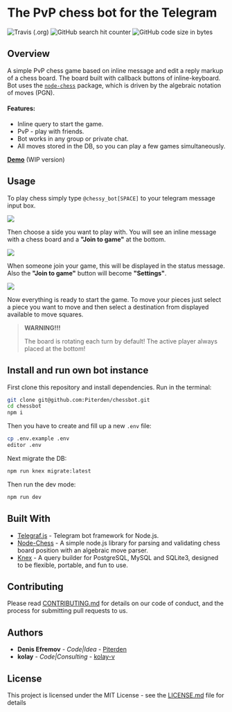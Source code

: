 # The PvP chess bot for the Telegram

![Travis (.org)](https://img.shields.io/travis/Piterden/chessbot/dev.svg?style=for-the-badge)
![GitHub search hit counter](https://img.shields.io/github/search/Piterden/chessbot/chess.svg?style=for-the-badge)
![GitHub code size in bytes](https://img.shields.io/github/languages/code-size/Piterden/chessbot.svg?style=for-the-badge)

## Overview

A simple PvP chess game based on inline message and edit a reply markup of a chess board. The board built with callback buttons of inline-keyboard. Bot uses the [`node-chess`](https://github.com/brozeph/node-chess) package, which is driven by the algebraic notation of moves (PGN).

#### Features:

- Inline query to start the game.
- PvP - play with friends.
- Bot works in any group or private chat.
- All moves stored in the DB, so you can play a few games simultaneously.

[**Demo**](https://t.me/chessy_bot) (WIP version)

## Usage

To play chess simply type `@chessy_bot[SPACE]` to your telegram message input box.

![](img/3.png)

Then choose a side you want to play with. You will see an inline message with a chess board and a **"Join to game"** at the bottom.

![](img/4.png)

When someone join your game, this will be displayed in the status message. Also the **"Join to game"** button will become **"Settings"**.

![](img/5.png)

Now everything is ready to start the game. To move your pieces just select a piece you want to move and then select a destination from displayed available to move squares.

> **WARNING!!!**
>
> The board is rotating each turn by default! The active player always placed at the bottom!

## Install and run own bot instance

First clone this repository and install dependencies. Run in the terminal:

```bash
git clone git@github.com:Piterden/chessbot.git
cd chessbot
npm i
```

Then you have to create and fill up a new `.env` file:

```bash
cp .env.example .env
editor .env
```

Next migrate the DB:

```bash
npm run knex migrate:latest
```

Then run the dev mode:

```bash
npm run dev
```

## Built With

- [Telegraf.js](https://github.com/telegraf/telegraf) - Telegram bot framework for Node.js.
- [Node-Chess](https://github.com/brozeph/node-chess) - A simple node.js library for parsing and validating chess board position with an algebraic move parser.
- [Knex](https://github.com/tgriesser/knex) - A query builder for PostgreSQL, MySQL and SQLite3, designed to be flexible, portable, and fun to use.

## Contributing

Please read [CONTRIBUTING.md](https://gist.github.com/PurpleBooth/b24679402957c63ec426) for details on our code of conduct, and the process for submitting pull requests to us.

## Authors

- **Denis Efremov** - *Code|Idea* - [Piterden](https://github.com/Piterden)
- **kolay** - *Code|Consulting* - [kolay-v](<https://github.com/kolay-v>)

## License

This project is licensed under the MIT License - see the [LICENSE.md](LICENSE.md) file for details
